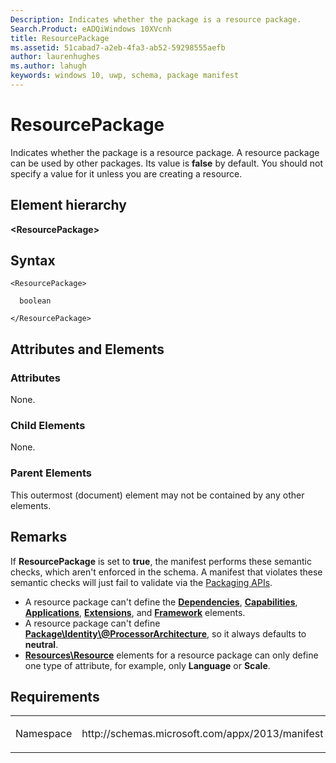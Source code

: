 ```yaml
---
Description: Indicates whether the package is a resource package.
Search.Product: eADQiWindows 10XVcnh
title: ResourcePackage
ms.assetid: 51cabad7-a2eb-4fa3-ab52-59298555aefb
author: laurenhughes
ms.author: lahugh
keywords: windows 10, uwp, schema, package manifest
---
```


# ResourcePackage

Indicates whether the package is a resource package. A resource package can be used by other packages. Its value is **false** by default. You should not specify a value for it unless you are creating a resource.

## Element hierarchy

**&lt;ResourcePackage&gt;**

## Syntax

``` syntax
<ResourcePackage>

  boolean

</ResourcePackage>
```

## Attributes and Elements


### Attributes

None.

### Child Elements

None.

### Parent Elements

This outermost (document) element may not be contained by any other elements.

## Remarks

If **ResourcePackage** is set to **true**, the manifest performs these semantic checks, which aren't enforced in the schema. A manifest that violates these semantic checks will just fail to validate via the [Packaging APIs](https://msdn.microsoft.com/library/windows/desktop/hh446766).

-   A resource package can't define the [**Dependencies**](https://msdn.microsoft.com/library/windows/apps/dn423264), [**Capabilities**](../appxmanifestschema/element-capabilities.md), [**Applications**](https://msdn.microsoft.com/library/windows/apps/br211417), [**Extensions**](https://msdn.microsoft.com/library/windows/apps/dn423271), and [**Framework**](https://msdn.microsoft.com/library/windows/apps/dn423276) elements.
-   A resource package can't define [**Package\\Identity\\@ProcessorArchitecture**](https://msdn.microsoft.com/library/windows/apps/br211441), so it always defaults to **neutral**.
-   [**Resources\\Resource**](https://msdn.microsoft.com/library/windows/apps/dn423297) elements for a resource package can only define one type of attribute, for example, only **Language** or **Scale**.

## Requirements

<table>
<colgroup>
<col width="50%" />
<col width="50%" />
</colgroup>
<tbody>
<tr class="odd">
<td><p>Namespace</p></td>
<td><p>http://schemas.microsoft.com/appx/2013/manifest</p></td>
</tr>
</tbody>
</table>

 

 



